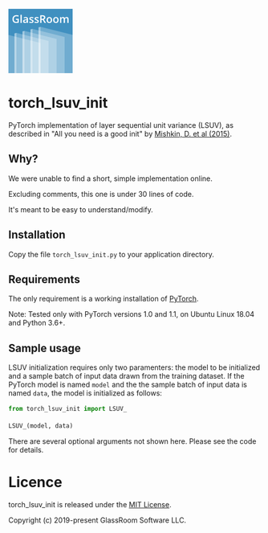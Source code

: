 ![GlassRoom Logo](https://github.com/glassroom/torch_lsuv_init/blob/master/glassroom-logo.png)

# torch_lsuv_init

PyTorch implementation of layer sequential unit variance (LSUV), as described in "All you need is a good init" by [Mishkin, D. et al (2015)](https://arxiv.org/abs/1511.06422).

## Why?

We were unable to find a short, simple implementation online.

Excluding comments, this one is under 30 lines of code.

It's meant to be easy to understand/modify.

## Installation

Copy the file `torch_lsuv_init.py` to your application directory.

## Requirements

The only requirement is a working installation of [PyTorch](https://pytorch.org/).

Note: Tested only with PyTorch versions 1.0 and 1.1, on Ubuntu Linux 18.04 and Python 3.6+.

## Sample usage

LSUV initialization requires only two paramenters: the model to be initialized and a sample batch of input data drawn from the training dataset. If the PyTorch model is named `model` and the the sample batch of input data is named `data`, the model is initialized as follows:

```python
from torch_lsuv_init import LSUV_

LSUV_(model, data)
```

There are several optional arguments not shown here. Please see the code for details.

# Licence

torch_lsuv_init is released under the [MIT License](https://github.com/glassroom/torch_lsuv_init/blob/master/LICENSE).

Copyright (c) 2019-present GlassRoom Software LLC.
